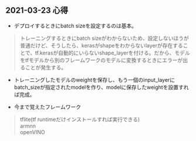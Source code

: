 ## 2021-03-23 心得


* デプロイするときにbatch sizeを設定するのは基本。
>トレーニングするときにbatch sizeがわからないため、設定しないほうが普通だけど、そうしたら、kerasがshapeをわからないlayerが存在することで、tf.kerasが自動的にいらないshape_layerを付ける。だから、モデルをtfモデルから別のフレームワークのモデルに変換するときにエラーが出ることが発生する。

* トレーニングしたモデルのweightを保存し、もう一個のinput_layerにbatch_sizeが指定されたmodelを作り、modelに保存したweightを設置すれば完成。


* 今まで覚えたフレームワーク
>tflite(tf runtimeだけインストールすれば実行できる)  
>armnn  
>openVINO  


